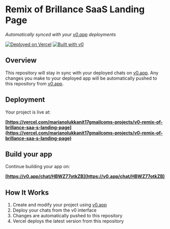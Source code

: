 # Remix of Brillance SaaS Landing Page

*Automatically synced with your [v0.app](https://v0.app) deployments*

[![Deployed on Vercel](https://img.shields.io/badge/Deployed%20on-Vercel-black?style=for-the-badge&logo=vercel)](https://vercel.com/marianolukkanit17gmailcoms-projects/v0-remix-of-brillance-saa-s-landing-page)
[![Built with v0](https://img.shields.io/badge/Built%20with-v0.app-black?style=for-the-badge)](https://v0.app/chat/HBWZ77otkZB)

## Overview

This repository will stay in sync with your deployed chats on [v0.app](https://v0.app).
Any changes you make to your deployed app will be automatically pushed to this repository from [v0.app](https://v0.app).

## Deployment

Your project is live at:

**[https://vercel.com/marianolukkanit17gmailcoms-projects/v0-remix-of-brillance-saa-s-landing-page](https://vercel.com/marianolukkanit17gmailcoms-projects/v0-remix-of-brillance-saa-s-landing-page)**

## Build your app

Continue building your app on:

**[https://v0.app/chat/HBWZ77otkZB](https://v0.app/chat/HBWZ77otkZB)**

## How It Works

1. Create and modify your project using [v0.app](https://v0.app)
2. Deploy your chats from the v0 interface
3. Changes are automatically pushed to this repository
4. Vercel deploys the latest version from this repository